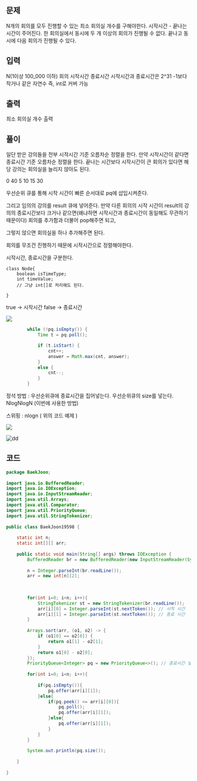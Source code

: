 ## 문제

N개의 회의를 모두 진행할 수 있는 최소 회의실 개수를 구해야한다.
시작시간 - 끝나는 시간이 주어진다.
한 회의실에서 동시에 두 개 이상의 회의가 진행될 수 없다.
끝나고 동시에 다음 회의가 진행될 수 있다.

## 입력
N(1이상 100_000 이하)
회의 시작시간 종료시간
시작시간과 종료시간은 2^31 -1보다 작거나 같은 자연수
즉, int로 커버 가능

## 출력
최소 회의실 개수 출력

## 풀이

일단 받은 강의들을 전부 시작시간 기준 오름차순 정렬을 한다.
만약 시작시간이 같다면 종료시간 기준 오름차순 정렬을 한다.
끝나는 시간보다 시작시간이 큰 회의가 있다면 해당 강의는 회의실을 늘리지 않아도 된다.

0 40
5 10
15 30

우선순위 큐를 통해 시작 시간이 빠른 순서대로 pq에 삽입시켜준다. 

그리고 임의의 강의를 result 큐에 넣어준다. 만약 다른 회의의 시작 시간이 result의 강의의 종료시간보다 크거나 같으면(왜냐하면 시작시간과 종료시간이 동일해도 무관하기 때문이다) 회의를 추가함과 더불어 pop해주면 되고,

그렇지 않으면 회의실을 하나 추가해주면 된다.

회의를 무조건 진행하기 때문에 시작시간으로 정렬해야한다.

시작시간, 종료시간을 구분한다.

```
class Node{
	boolean isTimeType;
	int timeValue;
	// 그냥 int[]로 처리해도 된다.

}
```

true -> 시작시간
false -> 종료시간

![](https://i.imgur.com/ErIxY6g.png)



```java
        while (!pq.isEmpty()) {
            Time t = pq.poll();

            if (t.isStart) {
                cnt++;
                answer = Math.max(cnt, answer);
            }
            else {
                cnt--;
            }
        }
```

정석 방법 : 우선순위큐에 종료시간을 집어넣는다. 우선순위큐의 size를 넣는다. NlogNlogN (이번에 사용한 방법)

스위핑 : nlogn ( 위의 코드 예제 )


![](https://i.imgur.com/giJ2Uas.png)





![dd](https://i.imgur.com/cmf9d9q.png)






## 코드


```java
package BaekJoon;  
  
import java.io.BufferedReader;  
import java.io.IOException;  
import java.io.InputStreamReader;  
import java.util.Arrays;  
import java.util.Comparator;  
import java.util.PriorityQueue;  
import java.util.StringTokenizer;  
  
public class BaekJoon19598 {  
  
    static int n;  
    static int[][] arr;  
  
    public static void main(String[] args) throws IOException {  
        BufferedReader br = new BufferedReader(new InputStreamReader(System.in));  
  
        n = Integer.parseInt(br.readLine());  
        arr = new int[n][2];  
  
  
  
        for(int i=0; i<n; i++){  
            StringTokenizer st = new StringTokenizer(br.readLine());  
            arr[i][0] = Integer.parseInt(st.nextToken()); // 시작 시간  
            arr[i][1] = Integer.parseInt(st.nextToken()); // 종료 시간  
        }  
  
        Arrays.sort(arr, (o1, o2) -> {  
            if (o1[0] == o2[0]) {  
                return o1[1] - o2[1];  
            }  
            return o1[0] - o2[0];  
        });  
        PriorityQueue<Integer> pq = new PriorityQueue<>(); // 종료시간 넣을 우선순위 큐  
  
        for(int i=0; i<n; i++){  
  
            if(pq.isEmpty()){  
                pq.offer(arr[i][1]);  
            }else{  
                if(pq.peek() <= arr[i][0]){  
                    pq.poll();  
                    pq.offer(arr[i][1]);  
                }else{  
                    pq.offer(arr[i][1]);  
                }  
            }  
        }  
  
        System.out.println(pq.size());  
  
    }  
  
}
```